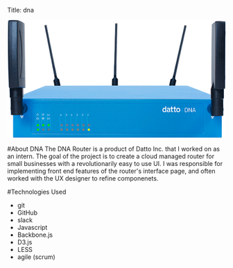 Title: dna

![Alt dna](../images/dna.png)

#About DNA
The DNA Router is a product of Datto Inc. that I worked on as an intern. The goal of the project is to create a cloud managed router for small businesses with a revolutionarily easy to use UI. I was responsible for implementing front end features of the router's interface page, and often worked with the UX designer to refine componenets.

#Technologies Used
- git
- GitHub
- slack
- Javascript
- Backbone.js
- D3.js
- LESS
- agile (scrum)
